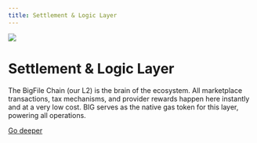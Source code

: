 ```yaml
---
title: Settlement & Logic Layer
---
```


![](/img/how-it-works/peer-to-peer.webp)

# Settlement & Logic Layer

The BigFile Chain (our L2) is the brain of the ecosystem. All marketplace transactions, tax mechanisms, and provider rewards happen here instantly and at a very low cost. BIG serves as the native gas token for this layer, powering all operations.

[Go deeper](/how-it-works/proof-of-access/)
